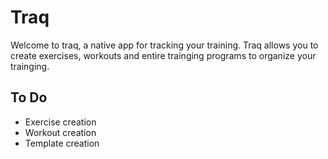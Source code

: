 # Traq
Welcome to traq, a native app for tracking your training. Traq allows you to create exercises, workouts and entire trainging programs to organize your trainging.

## To Do
- Exercise creation
- Workout creation
- Template creation
